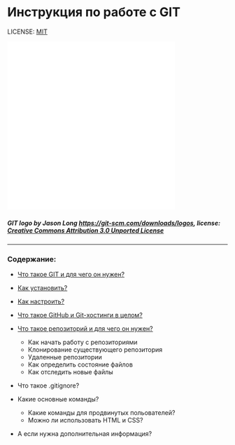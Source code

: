 # Инструкция по работе с GIT 

LICENSE: [MIT](./license.md)

![git-logo](./assets/Git-Icon-White.png)

##### GIT logo by Jason Long https://git-scm.com/downloads/logos, license: [Creative Commons Attribution 3.0 Unported License](https://creativecommons.org/licenses/by/3.0/)

--- 

### **Содержание:**
* [Что такое GIT и для чего он нужен?](./about.md)

* [Как установить?](./install.md)

* [Как настроить?](config.md)

* [Что такое GitHub и Git-хостинги в целом?](github.md)

* [Что такое репозиторий и для чего он нужен?](repository.md)
    + Как начать работу с репозиториями
    + Клонирование существующего репозитория
    + Удаленные репозитории
    + Как определить состояние файлов
    + Как отследить новые файлы

* Что такое .gitignore?

* Какие основные команды?
    + Какие команды для продвинутых польователей?
    + Можно ли использовать HTML и CSS? 

* А если нужна дополнительная информация?


